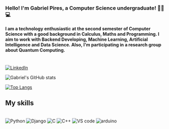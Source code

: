 ### Hello! I'm Gabriel Pires, a Computer Science undergraduate! 👨‍💻💻

#### I am a technology enthusiastic at the second semester of Computer Science with a good background in Calculus, Maths and Programming. I aim to work with Backend Developing, Machine Learning, Artificial Intelligence and Data Science. Also, I'm participating in a research group about Quantum Computing.

#

[![LinkedIn](https://img.shields.io/badge/LinkedIn-0077B5?style=for-the-badge&logo=linkedin&logoColor=white)](www.linkedin.com/in/gabriel-pires-777106222)

![Gabriel's GitHub stats](https://github-readme-stats.vercel.app/api?username=gabrielpires-1&show_icons=true&theme=dark)

[![Top Langs](https://github-readme-stats.vercel.app/api/top-langs/?username=gabrielpires-1&hide_progress=true)](https://github.com/anuraghazra/github-readme-stats)

## My skills

<div style="display: inline_block"><br/>
    <img align= "center" alt="Python" src="https://img.shields.io/badge/Python-3776AB?style=for-the-badge&logo=python&logoColor=white" />
    <img align= "center" alt="Django" src="https://img.shields.io/badge/Django-092E20?style=for-the-badge&logo=django&logoColor=white" />
    <img align= "center" alt="C" src="https://img.shields.io/badge/C-00599C?style=for-the-badge&logo=c&logoColor=white" />
    <img align= "center" alt="C++" src="https://img.shields.io/badge/C%2B%2B-00599C?style=for-the-badge&logo=c%2B%2B&logoColor=white&logo=visual%20studio%20code&logoColor=white" />
    <img align= "center" alt="VS code" src="https://img.shields.io/badge/Visual_Studio_Code-0078D4?style=for-the-badge&logo=visual%20studio%20code&logoColor=white" />
    <img align= "center" alt="arduino" src="https://img.shields.io/badge/Arduino-00979D?style=for-the-badge&logo=Arduino&logoColor=white" />
    
</div>

